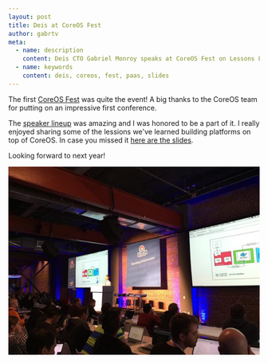 ```yaml
---
layout: post
title: Deis at CoreOS Fest
author: gabrtv
meta:
  - name: description
    content: Deis CTO Gabriel Monroy speaks at CoreOS Fest on Lessons Learned using CoreOS
  - name: keywords
    content: deis, coreos, fest, paas, slides
---
```


The first [CoreOS Fest](https://coreos.com/fest) was quite the event!  A big thanks to the CoreOS team for putting on an impressive first conference.  

The [speaker lineup](https://coreos.com/fest/speakers/#tabs) was amazing and I was honored to be a part of it.  I really enjoyed sharing some of the lessions we've learned building platforms on top of CoreOS.  In case you missed it [here are the slides](http://gabrtv.github.io/10-lessons-learned-using-coreos/#/).

Looking forward to next year!

<img src="/assets/img/deis-at-coreos-fest.jpg" />
